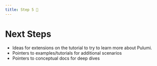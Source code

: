 ```yaml
---
title: Step 5 🚧
---
```


# Next Steps

* Ideas for extensions on the tutorial to try to learn more about Pulumi.
* Pointers to examples/tutorials for additional scenarios
* Pointers to conceptual docs for deep dives

